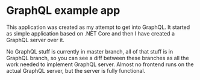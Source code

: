# GraphQL example app

This application was created as my attempt to get into GraphQL. It started as simple application based on .NET Core and then I have created a GraphQL server over it.

No GraphQL stuff is currently in master branch, all of that stuff is in GraphQL branch, so you can see a diff between these branches as all the work needed to implement GraphQL server.
Almost no frontend runs on the actual GraphQL server, but the server is fully functional.
